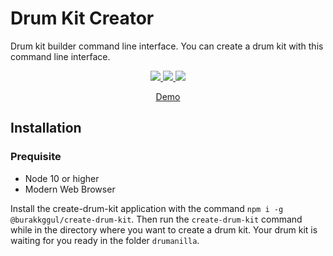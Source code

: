 # Drum Kit Creator

Drum kit builder command line interface. You can create a drum kit with this command line interface.

<p align="center">
  <a href="https://github.com/burakkggul/create-drum-kit/packages">
    <img src="https://github.com/burakkggul/create-drum-kit/workflows/Node.js%20Package/badge.svg"> </img>
  </a>
  <a href="https://github.com/burakkggul/create-drum-kit">
    <img src="https://img.shields.io/npm/l/@burakkggul/create-drum-kit"> </img>
  </a>
  <a href="https://github.com/burakkggul/create-drum-kit">
    <img src="https://img.shields.io/npm/dw/@burakkggul/create-drum-kit"> </img>
  </a>
</p>
<p align="center">
<a href="https://drum.burakgul.com.tr">Demo</a>
</p>

## Installation

### Prequisite

- Node 10 or higher
- Modern Web Browser

Install the create-drum-kit application with the command `npm i -g @burakkggul/create-drum-kit`. Then run the `create-drum-kit` command while in the directory where you want to create a drum kit. Your drum kit is waiting for you ready in the folder `drumanilla`.
